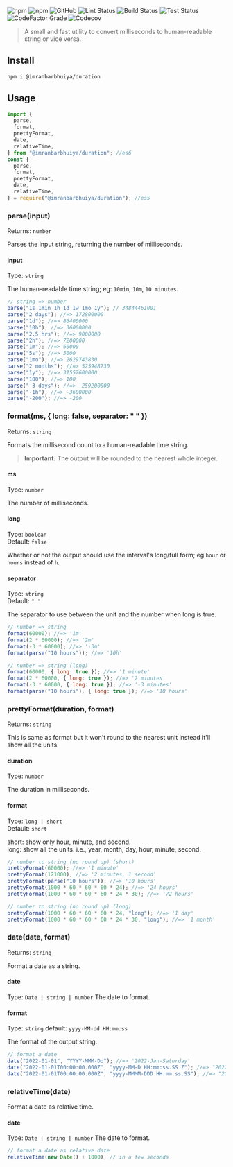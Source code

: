 ![npm](https://img.shields.io/npm/v/@imranbarbhuiya/duration?style=for-the-badge)
![npm](https://img.shields.io/npm/dw/@imranbarbhuiya/duration?style=for-the-badge)
![GitHub](https://img.shields.io/github/license/imranbarbhuiya/duration?style=for-the-badge)
![Lint Status](https://img.shields.io/github/workflow/status/imranbarbhuiya/duration/Lint/main?label=Lint&logo=eslint&style=for-the-badge)
![Build Status](https://img.shields.io/github/workflow/status/imranbarbhuiya/duration/Build/main?label=Build&style=for-the-badge&logo=TypeScript)
![Test Status](https://img.shields.io/github/workflow/status/imranbarbhuiya/duration/Test/main?label=Test&style=for-the-badge&logo=Jest)
![CodeFactor Grade](https://img.shields.io/codefactor/grade/github/imranbarbhuiya/duration?logo=codefactor&style=for-the-badge)
![Codecov](https://img.shields.io/codecov/c/github/imranbarbhuiya/duration?logo=codecov&style=for-the-badge&token=4EAW3WK5QV)

> A small and fast utility to convert milliseconds to human-readable string or vice versa.

## Install

```bash
npm i @imranbarbhuiya/duration
```

## Usage

```js
import {
  parse,
  format,
  prettyFormat,
  date,
  relativeTime,
} from "@imranbarbhuiya/duration"; //es6
const {
  parse,
  format,
  prettyFormat,
  date,
  relativeTime,
} = require("@imranbarbhuiya/duration"); //es5
```

### parse(input)

Returns: `number`

Parses the input string, returning the number of milliseconds.

#### input

Type: `string`

The human-readable time string; eg: `10min`, `10m`, `10 minutes`.

```js
// string => number
parse("1s 1min 1h 1d 1w 1mo 1y"); // 34844461001
parse("2 days"); //=> 172800000
parse("1d"); //=> 86400000
parse("10h"); //=> 36000000
parse("2.5 hrs"); //=> 9000000
parse("2h"); //=> 7200000
parse("1m"); //=> 60000
parse("5s"); //=> 5000
parse("1mo"); //=> 2629743830
parse("2 months"); //=> 525948730
parse("1y"); //=> 31557600000
parse("100"); //=> 100
parse("-3 days"); //=> -259200000
parse("-1h"); //=> -3600000
parse("-200"); //=> -200
```

### format(ms, { long: false, separator: " " })

Returns: `string`

Formats the millisecond count to a human-readable time string.

> **Important:** The output will be rounded to the nearest whole integer.

#### ms

Type: `number`

The number of milliseconds.

#### long

Type: `boolean`<br>
Default: `false`

Whether or not the output should use the interval's long/full form; eg `hour` or `hours` instead of `h`.

#### separator

Type: `string`<br>
Default: `" "`

The separator to use between the unit and the number when long is true.

```js
// number => string
format(60000); //=> '1m'
format(2 * 60000); //=> '2m'
format(-3 * 60000); //=> '-3m'
format(parse("10 hours")); //=> '10h'

// number => string (long)
format(60000, { long: true }); //=> '1 minute'
format(2 * 60000, { long: true }); //=> '2 minutes'
format(-3 * 60000, { long: true }); //=> '-3 minutes'
format(parse("10 hours"), { long: true }); //=> '10 hours'
```

### prettyFormat(duration, format)

Returns: `string`

This is same as format but it won't round to the nearest unit instead it'll show all the units.

#### duration

Type: `number`

The duration in milliseconds.

#### format

Type: `long | short`<br>
Default: `short`

short: show only hour, minute, and second.<br/>
long: show all the units. i.e., year, month, day, hour, minute, second.

```js
// number to string (no round up) (short)
prettyFormat(60000); //=> '1 minute'
prettyFormat(121000); //=> '2 minutes, 1 second'
prettyFormat(parse("10 hours")); //=> '10 hours'
prettyFormat(1000 * 60 * 60 * 60 * 24); //=> '24 hours'
prettyFormat(1000 * 60 * 60 * 60 * 24 * 30); //=> '72 hours'

// number to string (no round up) (long)
prettyFormat(1000 * 60 * 60 * 60 * 24, "long"); //=> '1 day'
prettyFormat(1000 * 60 * 60 * 60 * 24 * 30, "long"); //=> '1 month'
```

### date(date, format)

Returns: `string`

Format a date as a string.

#### date

Type: `Date | string | number`
The date to format.

#### format

Type: `string`
default: `yyyy-MM-dd HH:mm:ss`

The format of the output string.

```js
// format a date
date("2022-01-01", "YYYY-MMM-Do"); //=> '2022-Jan-Saturday'
date("2022-01-01T00:00:00.000Z", "yyyy-MM-D HH:mm:ss.SS Z"); //=> "2022-01-1 00:00:00.00 0"
date("2022-01-01T00:00:00.000Z", "yyyy-MMMM-DDD HH:mm:ss.SS"); //=> "2022-January-Sat 00:00:00.00"
```

### relativeTime(date)

Format a date as relative time.

#### date

Type: `Date | string | number`
The date to format.

```js
// format a date as relative date
relativeTime(new Date() + 1000); // in a few seconds
```
